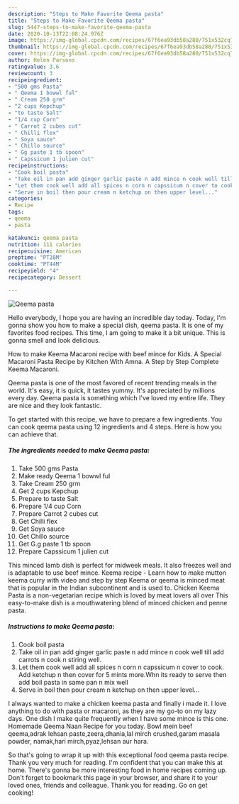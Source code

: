 ```yaml
---
description: "Steps to Make Favorite Qeema pasta"
title: "Steps to Make Favorite Qeema pasta"
slug: 5447-steps-to-make-favorite-qeema-pasta
date: 2020-10-13T22:08:24.976Z
image: https://img-global.cpcdn.com/recipes/67f6ea93db58a280/751x532cq70/qeema-pasta-recipe-main-photo.jpg
thumbnail: https://img-global.cpcdn.com/recipes/67f6ea93db58a280/751x532cq70/qeema-pasta-recipe-main-photo.jpg
cover: https://img-global.cpcdn.com/recipes/67f6ea93db58a280/751x532cq70/qeema-pasta-recipe-main-photo.jpg
author: Helen Parsons
ratingvalue: 3.6
reviewcount: 3
recipeingredient:
- "500 gms Pasta"
- " Qeema 1 bowwl ful"
- " Cream 250 grm"
- "2 cups Kepchup"
- "to taste Salt"
- "1/4 cup Corn"
- " Carrot 2 cubes cut"
- " Chilli flex"
- " Soya sauce"
- " Chillo source"
- " Gg paste 1 tb spoon"
- " Capssicum 1 julien cut"
recipeinstructions:
- "Cook boil pasta"
- "Take oil in pan add ginger garlic paste n add mince n cook well till add carrots n cook n stiring well."
- "Let them cook well add all spices n corn n capssicum n cover to cook. Add ketchup n then cover for 5 mints more.Whn its ready to serve then add boil pasta in same pan n mix well"
- "Serve in boil then pour cream n ketchup on then upper level..."
categories:
- Recipe
tags:
- qeema
- pasta

katakunci: qeema pasta 
nutrition: 111 calories
recipecuisine: American
preptime: "PT28M"
cooktime: "PT44M"
recipeyield: "4"
recipecategory: Dessert

---
```



![Qeema pasta](https://img-global.cpcdn.com/recipes/67f6ea93db58a280/751x532cq70/qeema-pasta-recipe-main-photo.jpg)

Hello everybody, I hope you are having an incredible day today. Today, I'm gonna show you how to make a special dish, qeema pasta. It is one of my favorites food recipes. This time, I am going to make it a bit unique. This is gonna smell and look delicious.

How to make Keema Macaroni recipe with beef mince for Kids. A Special Macaroni Pasta Recipe by Kitchen With Amna. A Step by Step Complete Keema Macaroni.

Qeema pasta is one of the most favored of recent trending meals in the world. It's easy, it is quick, it tastes yummy. It's appreciated by millions every day. Qeema pasta is something which I've loved my entire life. They are nice and they look fantastic.


To get started with this recipe, we have to prepare a few ingredients. You can cook qeema pasta using 12 ingredients and 4 steps. Here is how you can achieve that.

<!--inarticleads1-->

##### The ingredients needed to make Qeema pasta:

1. Take 500 gms Pasta
1. Make ready  Qeema 1 bowwl ful
1. Take  Cream 250 grm
1. Get 2 cups Kepchup
1. Prepare to taste Salt
1. Prepare 1/4 cup Corn
1. Prepare  Carrot 2 cubes cut
1. Get  Chilli flex
1. Get  Soya sauce
1. Get  Chillo source
1. Get  G.g paste 1 tb spoon
1. Prepare  Capssicum 1 julien cut


This minced lamb dish is perfect for midweek meals. It also freezes well and is adaptable to use beef mince. Keema recipe - Learn how to make mutton keema curry with video and step by step Keema or qeema is minced meat that is popular in the Indian subcontinent and is used to. Chicken Keema Pasta is a non-vegetarian recipe which is loved by meat lovers all over This easy-to-make dish is a mouthwatering blend of minced chicken and penne pasta. 

<!--inarticleads2-->

##### Instructions to make Qeema pasta:

1. Cook boil pasta
1. Take oil in pan add ginger garlic paste n add mince n cook well till add carrots n cook n stiring well.
1. Let them cook well add all spices n corn n capssicum n cover to cook. Add ketchup n then cover for 5 mints more.Whn its ready to serve then add boil pasta in same pan n mix well
1. Serve in boil then pour cream n ketchup on then upper level...


I always wanted to make a chicken keema pasta and finally i made it. I love anything to do with pasta or macaroni, as they are my go-to on my lazy days. One dish I make quite frequently when I have some mince is this one. Homemade Qeema Naan Recipe for you today. Bowl mein beef qeema,adrak lehsan paste,zeera,dhania,lal mirch crushed,garam masala powder, namak,hari mirch,pyaz,lehsan aur hara. 

So that's going to wrap it up with this exceptional food qeema pasta recipe. Thank you very much for reading. I'm confident that you can make this at home. There's gonna be more interesting food in home recipes coming up. Don't forget to bookmark this page in your browser, and share it to your loved ones, friends and colleague. Thank you for reading. Go on get cooking!
